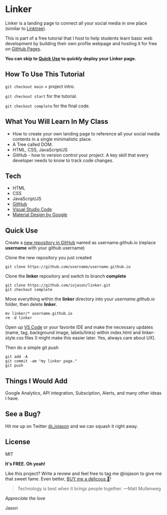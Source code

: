 # Linker
Linker is a landing page to connect all your social media in one place (similar to [Linktree]).

This is part of a free tutorial that I host to help students learn basic web development by building their own profile webpage and hosting it for free on [GitHub Pages]. 

**You can skip to [Quick Use](#quick-use) to *quickly* deploy your Linker page.**

## How To Use This Tutorial
`git checkout main` = project intro.

`git checkout start` for the tutorial.

`git checkout complete` for the final code.

## What You Will Learn In My Class
- How to create your own landing page to reference all your social media contents in a single minimalistic place.
- A Tree called DOM.
- HTML, CSS, JavaScript/JS
- GitHub - how to version control your project. A key skill that every developer needs to know to track code changes.

## Tech
- HTML 
- CSS
- JavaScript/JS
- [GitHub]
- [Visual Studio Code] 
- [Material Design by Google]

## Quick Use
Create a [new repository in GitHub] named as username.github.io (replace **username** with your github username)

Clone the new repository you just created
```
git clone https://github.com/username/username.github.io
```

Clone the **linker** repository and switch to branch **complete**
```
git clone https://github.com/iojason/linker.git
git checkout complete
```

Move everything within the **linker** directory into your *username.github.io* folder, then delete **linker**.
```
mv linker/* username.github.io
rm -d linker
```

Open up [VS Code] or your favorite IDE and make the necessary updates (name, tag, background image, labels/links) within index.html and linker-style.css files (I might make this easier later. Yes, always care about UX).

Then do a simple git push
```
git add -A
git commit -am "my linker page."
git push
```


## Things I Would Add
Google Analytics, API integration, Subsciption, Alerts, and many other ideas I have. 

## See a Bug?
Hit me up on Twitter [@_iojason] and we can squash it right away.

## License

MIT

**It's FREE. Oh yeah!**

Like this project? Write a review and feel free to tag me @iojason to give me that sweet fame. Even better, [BUY me a delicous 🍕](https://www.buymeacoffee.com/iojason)!

> Technology is best when it brings people together.
> —Matt Mullenweg


*Appreciate the love*

Jason



[LinkTree]: <https://linktr.ee/>
[Material Design by Google]: <https://m2.material.io/>
[Visual Studio Code]: <https://code.visualstudio.com/>
[VS Code]: <https://code.visualstudio.com/>
[GitHub]: <https://github.com/>
[GitHub Pages]: <https://pages.github.com/>
[new repository in GitHub]: <https://github.com/new/>
[@_iojason]: <https://twitter.com/_iojason>
